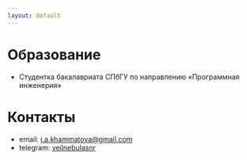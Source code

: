 ```yaml
---
layout: default
---
```


# Образование
- Студентка бакалавриата СПбГУ по направлению «Программная инженерия»

# Контакты
- email: i.a.khammatova@gmail.com
- telegram: [veilnebulasnr](https://t.me/veilnebulasnr)
